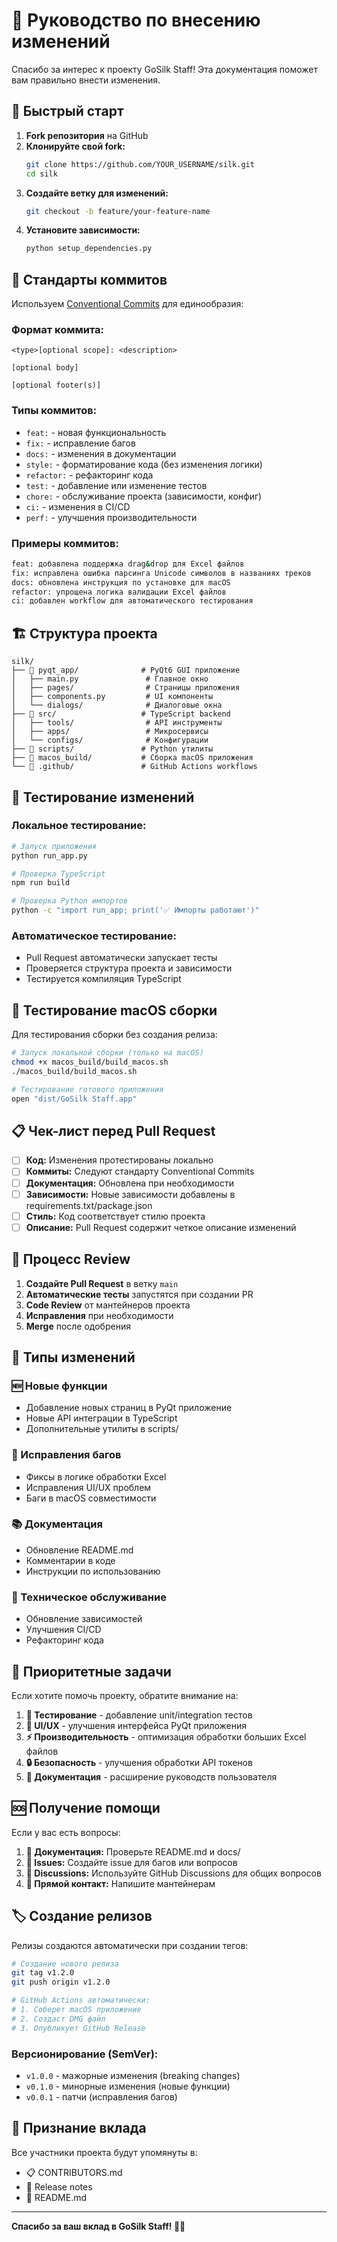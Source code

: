 # 🤝 Руководство по внесению изменений

Спасибо за интерес к проекту GoSilk Staff! Эта документация поможет вам правильно внести изменения.

## 🚀 Быстрый старт

1. **Fork репозитория** на GitHub
2. **Клонируйте свой fork:**
   ```bash
   git clone https://github.com/YOUR_USERNAME/silk.git
   cd silk
   ```
3. **Создайте ветку для изменений:**
   ```bash
   git checkout -b feature/your-feature-name
   ```
4. **Установите зависимости:**
   ```bash
   python setup_dependencies.py
   ```

## 📝 Стандарты коммитов

Используем [Conventional Commits](https://www.conventionalcommits.org/) для единообразия:

### Формат коммита:
```
<type>[optional scope]: <description>

[optional body]

[optional footer(s)]
```

### Типы коммитов:
- `feat:` - новая функциональность
- `fix:` - исправление багов
- `docs:` - изменения в документации
- `style:` - форматирование кода (без изменения логики)
- `refactor:` - рефакторинг кода
- `test:` - добавление или изменение тестов
- `chore:` - обслуживание проекта (зависимости, конфиг)
- `ci:` - изменения в CI/CD
- `perf:` - улучшения производительности

### Примеры коммитов:
```bash
feat: добавлена поддержка drag&drop для Excel файлов
fix: исправлена ошибка парсинга Unicode символов в названиях треков
docs: обновлена инструкция по установке для macOS
refactor: упрощена логика валидации Excel файлов
ci: добавлен workflow для автоматического тестирования
```

## 🏗️ Структура проекта

```
silk/
├── 📁 pyqt_app/              # PyQt6 GUI приложение
│   ├── main.py               # Главное окно
│   ├── pages/                # Страницы приложения
│   ├── components.py         # UI компоненты
│   └── dialogs/              # Диалоговые окна
├── 📁 src/                   # TypeScript backend
│   ├── tools/                # API инструменты
│   ├── apps/                 # Микросервисы
│   └── configs/              # Конфигурации
├── 📁 scripts/               # Python утилиты
├── 📁 macos_build/           # Сборка macOS приложения
└── 📁 .github/               # GitHub Actions workflows
```

## 🧪 Тестирование изменений

### Локальное тестирование:
```bash
# Запуск приложения
python run_app.py

# Проверка TypeScript
npm run build

# Проверка Python импортов
python -c "import run_app; print('✅ Импорты работают')"
```

### Автоматическое тестирование:
- Pull Request автоматически запускает тесты
- Проверяется структура проекта и зависимости
- Тестируется компиляция TypeScript

## 🍎 Тестирование macOS сборки

Для тестирования сборки без создания релиза:

```bash
# Запуск локальной сборки (только на macOS)
chmod +x macos_build/build_macos.sh
./macos_build/build_macos.sh

# Тестирование готового приложения
open "dist/GoSilk Staff.app"
```

## 📋 Чек-лист перед Pull Request

- [ ] **Код:** Изменения протестированы локально
- [ ] **Коммиты:** Следуют стандарту Conventional Commits
- [ ] **Документация:** Обновлена при необходимости
- [ ] **Зависимости:** Новые зависимости добавлены в requirements.txt/package.json
- [ ] **Стиль:** Код соответствует стилю проекта
- [ ] **Описание:** Pull Request содержит четкое описание изменений

## 🔄 Процесс Review

1. **Создайте Pull Request** в ветку `main`
2. **Автоматические тесты** запустятся при создании PR
3. **Code Review** от мантейнеров проекта
4. **Исправления** при необходимости
5. **Merge** после одобрения

## 🎯 Типы изменений

### 🆕 Новые функции
- Добавление новых страниц в PyQt приложение
- Новые API интеграции в TypeScript
- Дополнительные утилиты в scripts/

### 🐛 Исправления багов
- Фиксы в логике обработки Excel
- Исправления UI/UX проблем
- Баги в macOS совместимости

### 📚 Документация
- Обновление README.md
- Комментарии в коде
- Инструкции по использованию

### 🔧 Техническое обслуживание
- Обновление зависимостей
- Улучшения CI/CD
- Рефакторинг кода

## 🌟 Приоритетные задачи

Если хотите помочь проекту, обратите внимание на:

1. **🧪 Тестирование** - добавление unit/integration тестов
2. **📱 UI/UX** - улучшения интерфейса PyQt приложения
3. **⚡ Производительность** - оптимизация обработки больших Excel файлов
4. **🔒 Безопасность** - улучшения обработки API токенов
5. **📖 Документация** - расширение руководств пользователя

## 🆘 Получение помощи

Если у вас есть вопросы:

1. **📖 Документация:** Проверьте README.md и docs/
2. **🐛 Issues:** Создайте issue для багов или вопросов
3. **💬 Discussions:** Используйте GitHub Discussions для общих вопросов
4. **📧 Прямой контакт:** Напишите мантейнерам

## 🏷️ Создание релизов

Релизы создаются автоматически при создании тегов:

```bash
# Создание нового релиза
git tag v1.2.0
git push origin v1.2.0

# GitHub Actions автоматически:
# 1. Соберет macOS приложение
# 2. Создаст DMG файл
# 3. Опубликует GitHub Release
```

### Версионирование (SemVer):
- `v1.0.0` - мажорные изменения (breaking changes)
- `v0.1.0` - минорные изменения (новые функции)
- `v0.0.1` - патчи (исправления багов)

## 🎉 Признание вклада

Все участники проекта будут упомянуты в:
- 📋 CONTRIBUTORS.md
- 🎉 Release notes
- 📖 README.md

---

**Спасибо за ваш вклад в GoSilk Staff! 🎵✨** 